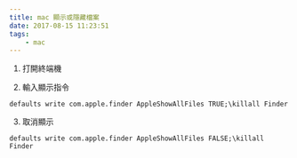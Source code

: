 ```yaml
---
title: mac 顯示或隱藏檔案
date: 2017-08-15 11:23:51
tags:
    - mac
---
```


1. 打開終端機

2. 輸入顯示指令

```
defaults write com.apple.finder AppleShowAllFiles TRUE;\killall Finder
```

3. 取消顯示

```
defaults write com.apple.finder AppleShowAllFiles FALSE;\killall Finder
```